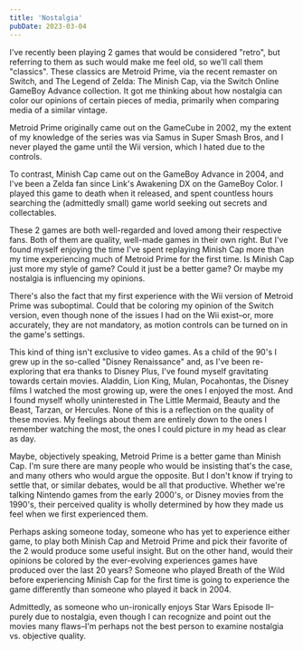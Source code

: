 ```yaml
---
title: 'Nostalgia'
pubDate: 2023-03-04
---
```


I've recently been playing 2 games that would be considered "retro", but referring to them as such would make me feel old, so we'll call them "classics". These classics are Metroid Prime, via the recent remaster on Switch, and The Legend of Zelda: The Minish Cap, via the Switch Online GameBoy Advance collection. It got me thinking about how nostalgia can color our opinions of certain pieces of media, primarily when comparing media of a similar vintage.

Metroid Prime originally came out on the GameCube in 2002, my the extent of my knowledge of the series was via Samus in Super Smash Bros, and I never played the game until the Wii version, which I hated due to the controls.

To contrast, Minish Cap came out on the GameBoy Advance in 2004, and I've been a Zelda fan since Link's Awakening DX on the GameBoy Color. I played this game to death when it released, and spent countless hours searching the (admittedly small) game world seeking out secrets and collectables.

These 2 games are both well-regarded and loved among their respective fans. Both of them are quality, well-made games in their own right. But I've found myself enjoying the time I've spent replaying Minish Cap more than my time experiencing much of Metroid Prime for the first time. Is Minish Cap just more my style of game? Could it just be a better game? Or maybe my nostalgia is influencing my opinions.

There's also the fact that my first experience with the Wii version of Metroid Prime was suboptimal. Could that be coloring my opinion of the Switch version, even though none of the issues I had on the Wii exist–or, more accurately, they are not mandatory, as motion controls can be turned on in the game's settings.

This kind of thing isn't exclusive to video games. As a child of the 90's I grew up in the so-called "Disney Renaissance" and, as I've been re-exploring that era thanks to Disney Plus, I've found myself gravitating towards certain movies. Aladdin, Lion King, Mulan, Pocahontas, the Disney films I watched the most growing up, were the ones I enjoyed the most. And I found myself wholly uninterested in The Little Mermaid, Beauty and the Beast, Tarzan, or Hercules. None of this is a reflection on the quality of these movies. My feelings about them are entirely down to the ones I remember watching the most, the ones I could picture in my head as clear as day.

Maybe, objectively speaking, Metroid Prime is a better game than Minish Cap. I'm sure there are many people who would be insisting that's the case, and many others who would argue the opposite. But I don't know if trying to settle that, or similar debates, would be all that productive. Whether we're talking Nintendo games from the early 2000's, or Disney movies from the 1990's, their perceived quality is wholly determined by how they made us feel when we first experienced them.

Perhaps asking someone today, someone who has yet to experience either game, to play both Minish Cap and Metroid Prime and pick their favorite of the 2 would produce some useful insight. But on the other hand, would their opinions be colored by the ever-evolving experiences games have produced over the last 20 years? Someone who played Breath of the Wild before experiencing Minish Cap for the first time is going to experience the game differently than someone who played it back in 2004.

Admittedly, as someone who un-ironically enjoys Star Wars Episode II–purely due to nostalgia, even though I can recognize and point out the movies many flaws–I'm perhaps not the best person to examine nostalgia vs. objective quality.
